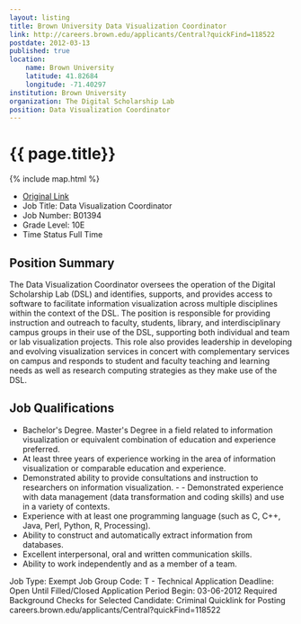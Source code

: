 ```yaml
---
layout: listing
title: Brown University Data Visualization Coordinator
link: http://careers.brown.edu/applicants/Central?quickFind=118522
postdate: 2012-03-13
published: true
location:
    name: Brown University
    latitude: 41.82684
    longitude: -71.40297
institution: Brown University
organization: The Digital Scholarship Lab 
position: Data Visualization Coordinator
---
```


# {{ page.title}}

{% include map.html %}



*  [Original Link](http://careers.brown.edu/applicants/Central?quickFind=118522)
* Job Title: Data Visualization Coordinator  
* Job Number: B01394  
* Grade Level: 10E
* Time Status	 Full Time  

## Position Summary
The Data Visualization Coordinator oversees the operation of the Digital Scholarship Lab (DSL) and identifies, supports, and provides access to software to facilitate information visualization across multiple disciplines within the context of the DSL. The position is responsible for providing instruction and outreach to faculty, students, library, and interdisciplinary campus groups in their use of the DSL, supporting both individual and team or lab visualization projects. This role also provides leadership in developing and evolving visualization services in concert with complementary services on campus and responds to student and faculty teaching and learning needs as well as research computing strategies as they make use of the DSL.

## Job Qualifications
* Bachelor's Degree. Master's Degree in a field related to information visualization or equivalent combination of education and experience preferred. 
* At least three years of experience working in the area of information visualization or comparable education and experience. 
* Demonstrated ability to provide consultations and instruction to researchers on information visualization. - - Demonstrated experience with data management (data transformation and coding skills) and use in a variety of contexts. 
* Experience with at least one programming language (such as C, C++, Java, Perl, Python, R, Processing). 
* Ability to construct and automatically extract information from databases. 
* Excellent interpersonal, oral and written communication skills. 
* Ability to work independently and as a member of a team.  

Job Type: Exempt 
Job Group Code: T - Technical
Application Deadline: Open Until Filled/Closed
Application Period Begin: 03-06-2012
Required Background Checks for Selected Candidate: Criminal
Quicklink for Posting	 careers.brown.edu/applicants/Central?quickFind=118522